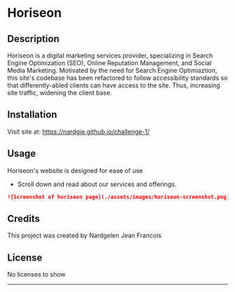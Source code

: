 # Horiseon

## Description

Horiseon is a digital marketing services provider, specializing in Search Engine Optimization (SEO), Online Reputation Management, and Social Media Marketing. Motivated by the need for Search Engine Optimiaztion, this site's codebase has been refactored to follow accessibility standards so that differently-abled clients can have access to the site. Thus, increasing site traffic, widening the client base.

## Installation

Visit site at: <https://nardgie.github.io/challenge-1/>

## Usage

Horiseon's website is designed for ease of use

- Scroll down and read about our services and offerings.

```md
![Screenshot of horiseon page](./assets/images/horiseon-screenshot.png)
```

## Credits

This project was created by Nardgelen Jean Francois

## License

No licenses to show

---

